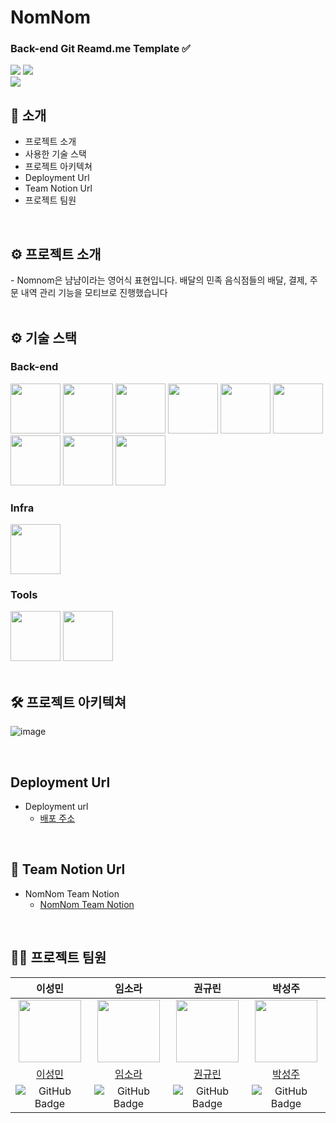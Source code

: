 # NomNom
<!-- logo -->


### Back-end Git Reamd.me Template ✅

[<img src="https://img.shields.io/badge/-readme.md-important?style=flat&logo=google-chrome&logoColor=white" />]() [<img src="https://img.shields.io/badge/release-v0.0.0-yellow?style=flat&logo=google-chrome&logoColor=white" />]() 
<br/> [<img src="https://img.shields.io/badge/프로젝트 기간-2025.02.12~2025.02.25-green?style=flat&logo=&logoColor=white" />]()

</div> 

## 📝 소개
- 프로젝트 소개
- 사용한 기술 스택
- 프로젝트 아키텍쳐
- Deployment Url
- Team Notion Url
- 프로젝트 팀원

<br />


## ⚙ 프로젝트 소개
<div> 
- Nomnom은 냠냠이라는 영어식 표현입니다. 배달의 민족 음식점들의 배달, 결제, 주문 내역 관리 기능을 모티브로 진행했습니다
</div> 

<br />

## ⚙ 기술 스택
### Back-end

<div>
<img src="https://github.com/yewon-Noh/readme-template/blob/main/skills/Java.png?raw=true" width="80">
<img src="https://github.com/yewon-Noh/readme-template/blob/main/skills/SpringBoot.png?raw=true" width="80">
<img src="https://github.com/yewon-Noh/readme-template/blob/main/skills/SpringSecurity.png?raw=true" width="80">
<img src="https://github.com/yewon-Noh/readme-template/blob/main/skills/SpringDataJPA.png?raw=true" width="80">
<img src="https://github.com/yewon-Noh/readme-template/blob/main/skills/Postman.png?raw=true" width="80">
<img src="https://github.com/yewon-Noh/readme-template/blob/main/skills/Swagger.png?raw=true" width="80">
<img src="https://github.com/yewon-Noh/readme-template/blob/main/skills/Qeurydsl.png?raw=true" width="80">
<img src="https://github.com/user-attachments/assets/6c630aac-1510-444f-ad99-2be2185d1d32?raw=true" width="80">
<img src="https://github.com/user-attachments/assets/10b299a0-920d-4fdd-beb5-3434968b44fc?raw=true" width="80">
    
</div>

### Infra
<div>
<img src="https://github.com/yewon-Noh/readme-template/blob/main/skills/AWSEC2.png?raw=true" width="80">
</div>

### Tools
<div>
<img src="https://github.com/yewon-Noh/readme-template/blob/main/skills/Github.png?raw=true" width="80">
<img src="https://github.com/yewon-Noh/readme-template/blob/main/skills/Notion.png?raw=true" width="80">
</div>

<br />

## 🛠️ 프로젝트 아키텍쳐
![image](https://github.com/user-attachments/assets/3abf7f0a-68b2-48f6-ba98-c70739ddabc7)

<br />

## Deployment Url
- Deployment url
    - [배포 주소](http://54.180.153.92:8080/doc)

<br />

## 🤔 Team Notion Url
- NomNom Team Notion
    - [NomNom Team Notion](https://teamsparta.notion.site/5-NomNom-1972dc3ef51480adad72caeed3720f85)

<br />

## 💁‍♂️ 프로젝트 팀원

| 이성민 | 임소라 | 권규린 | 박성주 |
|:---:|:---:|:---:|:---:|
| <img src="https://github.com/2sminn.png" width="100" height="100"/> | <img src="https://github.com/luz315.png" width="100" height="100"/> | <img src="https://github.com/kwon2501.png" width="100" height="100"/> | <img src="https://github.com/goodperiodt.png" width="100" height="100"/> |
| [이성민](https://github.com/2sminn) | [임소라](https://github.com/luz315) | [권규린](https://github.com/kwon2501) | [박성주](https://github.com/goodperiodt) |
| ![GitHub Badge](http://img.shields.io/badge/2sminn-green?style=social&logo=github) | ![GitHub Badge](http://img.shields.io/badge/luz315-green?style=social&logo=github) | ![GitHub Badge](http://img.shields.io/badge/kwon2501-green?style=social&logo=github) | ![GitHub Badge](http://img.shields.io/badge/goodperiodt-green?style=social&logo=github) |
